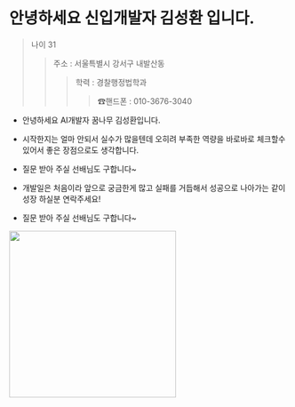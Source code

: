# 안녕하세요 신입개발자 김성환 입니다.

> 나이 31
>  >주소 : 서울특별시 강서구 내발산동 
>  >
>  >  > 학력 : 경찰행정법학과
>  >  >  > ☎핸드폰 : 010-3676-3040

* 안녕하세요 AI개발자 꿈나무 김성환입니다.

* 시작한지는 얼마 안되서 실수가 많을텐데 오히려 부족한 역량을 바로바로 체크할수있어서 좋은 장점으로도 생각합니다.

* 질문 받아 주실 선배님도 구합니다~

* 개발일은 처음이라 앞으로 궁금한게 많고 실패를 거듭해서 성공으로 나아가는 같이 성장 하실분 연락주세요! 

* 질문 받아 주실 선배님도 구합니다~
<img src="https://i.pinimg.com/200x150/81/bc/a0/81bca025d15df5d8f8b5c5c9e0f73ab4.jpg" width=300px > 
